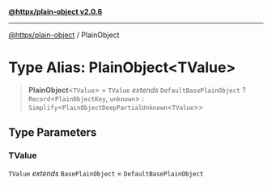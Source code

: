 [**@httpx/plain-object v2.0.6**](../README.md)

***

[@httpx/plain-object](../README.md) / PlainObject

# Type Alias: PlainObject\<TValue\>

> **PlainObject**\<`TValue`\> = `TValue` *extends* `DefaultBasePlainObject` ? `Record`\<`PlainObjectKey`, `unknown`\> : `Simplify`\<`PlainObjectDeepPartialUnknown`\<`TValue`\>\>

## Type Parameters

### TValue

`TValue` *extends* `BasePlainObject` = `DefaultBasePlainObject`
